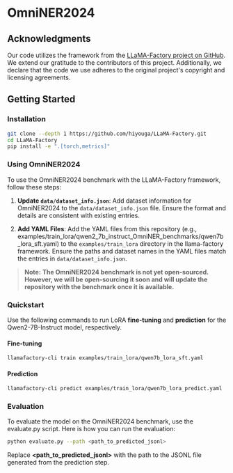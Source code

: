 # OmniNER2024

## Acknowledgments

Our code utilizes the framework from the [LLaMA-Factory project on GitHub](https://github.com/hiyouga/LLaMA-Factory). We extend our gratitude to the contributors of this project. Additionally, we declare that the code we use adheres to the original project's copyright and licensing agreements.

## Getting Started

### Installation

```bash
git clone --depth 1 https://github.com/hiyouga/LLaMA-Factory.git
cd LLaMA-Factory
pip install -e ".[torch,metrics]"
```

### Using OmniNER2024

To use the OmniNER2024 benchmark with the LLaMA-Factory framework, follow these steps:

1. **Update `data/dataset_info.json`**: Add dataset information for OmniNER2024 to the `data/dataset_info.json` file. Ensure the format and details are consistent with existing entries.

2. **Add YAML Files**: Add the YAML files from this repository (e.g., examples/train_lora/qwen2_7b_instruct_OmniNER_benchmarks/qwen7b_lora_sft.yaml) to the `examples/train_lora` directory in the llama-factory framework. Ensure the paths and dataset names in the YAML files match the entries in `data/dataset_info.json`.

> **Note:**
> **The OmniNER2024 benchmark is not yet open-sourced. However, we will be open-sourcing it soon and will update the repository with the benchmark once it is available.**

### Quickstart

Use the following commands to run LoRA **fine-tuning** and **prediction** for the Qwen2-7B-Instruct model, respectively.

#### Fine-tuning

```bash
llamafactory-cli train examples/train_lora/qwen7b_lora_sft.yaml
```

#### Prediction

```bash
llamafactory-cli predict examples/train_lora/qwen7b_lora_predict.yaml
```

### Evaluation

To evaluate the model on the OmniNER2024 benchmark, use the evaluate.py script. Here is how you can run the evaluation:

```bash
python evaluate.py --path <path_to_predicted_jsonl> 
```
Replace **<path_to_predicted_jsonl>** with the path to the JSONL file generated from the prediction step.
